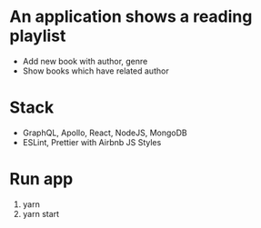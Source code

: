 # An application shows a reading playlist

- Add new book with author, genre
- Show books which have related author

# Stack

- GraphQL, Apollo, React, NodeJS, MongoDB
- ESLint, Prettier with Airbnb JS Styles

# Run app

1. yarn
2. yarn start
